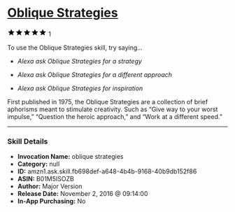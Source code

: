 # [Oblique Strategies](http://alexa.amazon.com/#skills/amzn1.ask.skill.fb698def-a648-4b4b-9168-40b9db152f86)
![5 stars](../../images/ic_star_black_18dp_1x.png)![5 stars](../../images/ic_star_black_18dp_1x.png)![5 stars](../../images/ic_star_black_18dp_1x.png)![5 stars](../../images/ic_star_black_18dp_1x.png)![5 stars](../../images/ic_star_black_18dp_1x.png) 1

To use the Oblique Strategies skill, try saying...

* *Alexa ask Oblique Strategies for a strategy*

* *Alexa ask Oblique Strategies for a different approach*

* *Alexa ask Oblique Strategies for inspiration*

First published in 1975, the Oblique Strategies are a collection of brief aphorisms meant to stimulate creativity. Such as “Give way to your worst impulse,” “Question the heroic approach,” and “Work at a different speed.”

***

### Skill Details

* **Invocation Name:** oblique strategies
* **Category:** null
* **ID:** amzn1.ask.skill.fb698def-a648-4b4b-9168-40b9db152f86
* **ASIN:** B01M5ISOZB
* **Author:** Major Version
* **Release Date:** November 2, 2016 @ 09:14:00
* **In-App Purchasing:** No
